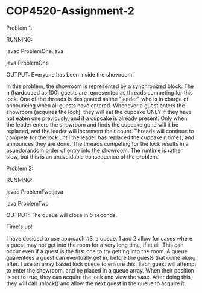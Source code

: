 # COP4520-Assignment-2

Problem 1:

RUNNING:

javac ProblemOne.java

java ProblemOne

OUTPUT:
Everyone has been inside the showroom!

In this problem, the showroom is represented by a synchronized block. The n (hardcoded as 100) guests are represented as threads competing for this lock. One of the threads is designated as the "leader" who is in charge of announcing when all guests have entered. Whenever a guest enters the showroom (acquires the lock), they will eat the cupcake ONLY if they have not eaten one previously, and if a cupcake is already present. Only when the leader enters the showroom and finds the cupcake gone will it be replaced, and the leader will increment their count. Threads will continue to compete for the lock until the leader has replaced the cupcake n times, and announces they are done. The threads competing for the lock results in a psuedorandom order of entry into the showroom. The runtime is rather slow, but this is an unavoidable consequence of the problem.


Problem 2:

RUNNING:

javac ProblemTwo.java

java ProblemTwo

OUTPUT:
The queue will close in 5 seconds.

Time's up!

I have decided to use approach #3, a queue. 1 and 2 allow for cases where a guest may not get into the room for a very long time, if at all. This can occur even if a guest is the first one to try getting into the room. A queue guarentees a guest can eventually get in, before the guests that come along after. I use an array based lock queue to ensure this. Each guest will attempt to enter the showroom, and be placed in a queue array. When their position is set to true, they can acquire the lock and view the vase. After doing this, they will call unlock() and allow the next guest in the queue to acquire it.

